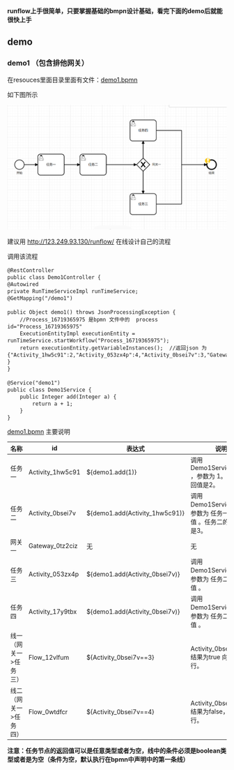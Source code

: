 **runflow上手很简单，只要掌握基础的bmpn设计基础，看完下面的demo后就能很快上手**

## demo

### demo1 （包含排他网关）
在resouces里面目录里面有文件：[demo1.bpmn](./src/main/resources/bpmn/demo1.bpmn) 

如下图所示

![img.png](img.png)

建议用 http://123.249.93.130/runflow/ 在线设计自己的流程

调用该流程

~~~
@RestController
public class Demo1Controller {
@Autowired
private RunTimeServiceImpl runTimeService;
@GetMapping("/demo1")

public Object demo1() throws JsonProcessingException {
    //Process_16719365975 是bpmn 文件中的  process id="Process_16719365975"
    ExecutionEntityImpl executionEntity = runTimeService.startWorkflow("Process_16719365975");
    return executionEntity.getVariableInstances();  //返回json 为 {"Activity_1hw5c91":2,"Activity_053zx4p":4,"Activity_0bsei7v":3,"Gateway_0tz2ciz":true}
}
}

@Service("demo1")
public class Demo1Service {
    public Integer add(Integer a) {
        return a + 1;
    }
}
~~~

[demo1.bpmn](./src/main/resources/bpmn/demo1.bpmn) 主要说明

| 名称  | id  |表达式 | 说明    |
|---|---|---|---|
| 任务一  |  Activity_1hw5c91 |  ${demo1.add(1)}  | 调用 Demo1Service.add ，参数为 1。任务一返回值是2。  |  
| 任务二  |  Activity_0bsei7v | ${demo1.add(Activity_1hw5c91)}   |  调用 Demo1Service.add， 参数为 任务一的返回值 。任务二的返回值是3。  |
| 网关一  | Gateway_0tz2ciz  |  无  |  无   |
| 任务三 |  Activity_053zx4p | ${demo1.add(Activity_0bsei7v)}   |  调用 Demo1Service.add， 参数为 任务二的返回值 。   |
| 任务四  |  Activity_17y9tbx | ${demo1.add(Activity_0bsei7v)}   |  调用 Demo1Service.add， 参数为 任务二的返回值 。   |
| 线一（网关一>任务三）  | Flow_12vlfum  |  ${Activity_0bsei7v==3}  | Activity_0bsei7v==3 结果为true  向下执行。  |
| 线二（网关一>任务四）  |Flow_0wtdfcr   |  ${Activity_0bsei7v==4}  | Activity_0bsei7v==3 结果为false，不执行。    |


**注意：任务节点的返回值可以是任意类型或者为空，线中的条件必须是boolean类型或者是为空（条件为空，默认执行在bpmn中声明中的第一条线）**